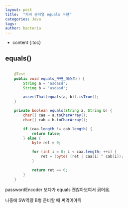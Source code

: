 ```yaml
---
layout: post
title:  "자바 문자열 equals 구현"
categories: Java
tags: 
author: bactoria
---
```


* content
{:toc}

## equals()

```java

    @Test
    public void equals_구현_테스트() {
        String a = "asdasd";
        String b = "asdasd";

        assertThat(equals(a, b)).isTrue();
    }

    private boolean equals(String a, String b) {
        char[] caa = a.toCharArray();
        char[] cab = b.toCharArray();

        if (caa.length != cab.length) {
            return false;
        } else {
            byte ret = 0;

            for (int i = 0; i < caa.length; ++i) {
                ret = (byte) (ret | caa[i] ^ cab[i]);
            }

            return ret == 0;
        }
    }
```

passwordEncoder 보다가 equals 괜찮아보여서 긁어옴.

나중에 SW역량 B형 준비할 때 써먹어야쥐